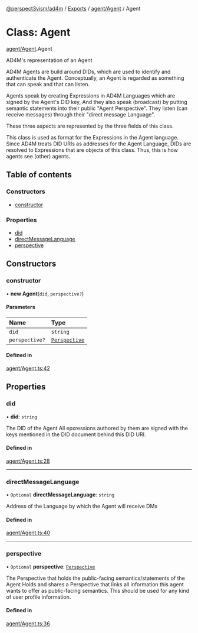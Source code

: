 [@perspect3vism/ad4m](../README.md) / [Exports](../modules.md) / [agent/Agent](../modules/agent_Agent.md) / Agent

# Class: Agent

[agent/Agent](../modules/agent_Agent.md).Agent

AD4M's representation of an Agent

AD4M Agents are build around DIDs, which are used to identify and authenticate the Agent.
Conceptually, an Agent is regarded as something that can speak and that can listen.

Agents speak by creating Expressions in AD4M Languages which are signed by the Agent's DID key,
And they also speak (broadcast) by putting semantic statements into their public "Agent Perspective".
They listen (can receive messages) through their "direct message Language".

These three aspects are represented by the three fields of this class.

This class is used as format for the Expressions in the Agent language.
Since AD4M treats DID URIs as addresses for the Agent Language,
DIDs are resolved to Expressions that are objects of this class.
Thus, this is how agents see (other) agents.

## Table of contents

### Constructors

- [constructor](agent_Agent.Agent.md#constructor)

### Properties

- [did](agent_Agent.Agent.md#did)
- [directMessageLanguage](agent_Agent.Agent.md#directmessagelanguage)
- [perspective](agent_Agent.Agent.md#perspective)

## Constructors

### constructor

• **new Agent**(`did`, `perspective?`)

#### Parameters

| Name | Type |
| :------ | :------ |
| `did` | `string` |
| `perspective?` | [`Perspective`](perspectives_Perspective.Perspective.md) |

#### Defined in

[agent/Agent.ts:42](https://github.com/perspect3vism/ad4m/blob/6c5aaad/src/agent/Agent.ts#L42)

## Properties

### did

• **did**: `string`

The DID of the Agent
All epxressions authored by them are signed with the keys mentioned
in the DID document behind this DID URI.

#### Defined in

[agent/Agent.ts:28](https://github.com/perspect3vism/ad4m/blob/6c5aaad/src/agent/Agent.ts#L28)

___

### directMessageLanguage

• `Optional` **directMessageLanguage**: `string`

Address of the Language by which the Agent will receive DMs

#### Defined in

[agent/Agent.ts:40](https://github.com/perspect3vism/ad4m/blob/6c5aaad/src/agent/Agent.ts#L40)

___

### perspective

• `Optional` **perspective**: [`Perspective`](perspectives_Perspective.Perspective.md)

The Perspective that holds the public-facing semantics/statements of the Agent 
Holds and shares a Perspective that links all information
this agent wants to offer as public-facing semantics.
This should be used for any kind of user profile information.

#### Defined in

[agent/Agent.ts:36](https://github.com/perspect3vism/ad4m/blob/6c5aaad/src/agent/Agent.ts#L36)
